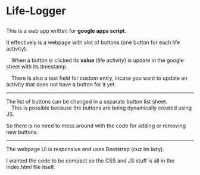 # Life-Logger<p>

This is a web app written for <b>google apps script</b>.<p>
It effectively is a webpage with alot of buttons (one button for each life activity).<p>
  &emsp;When a button is clicked its <b>value</b> (life activity) is update in the google sheet with its timestamp.<p>
  &emsp;There is also a text field for custom entry, incase you want to update an activity that does not have a button for it yet.
<hr>
The list of buttons can be changed in a separate button list sheet.<br>
&emsp;This is possible because the buttons are being dynamically created using JS.<p>
So there is no need to mess around with the code for adding or removing new buttons.
<hr>
The webpage UI is responsive and uses Bootstrap (cuz Im lazy).</p>
I wanted the code to be compact so the CSS and JS stuff is all in the index.html file itself.
